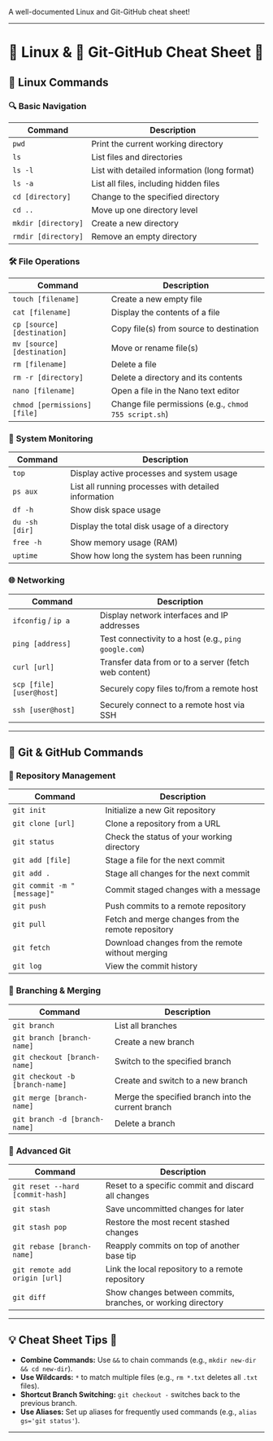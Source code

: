 A well-documented Linux and Git-GitHub cheat sheet!

---

# 🐧 **Linux & 🐙 Git-GitHub Cheat Sheet** 🌟

## 🐧 **Linux Commands**

### 🔍 **Basic Navigation**
| Command               | Description                                                |
|-----------------------|------------------------------------------------------------|
| `pwd`                 | Print the current working directory                        |
| `ls`                  | List files and directories                                 |
| `ls -l`               | List with detailed information (long format)               |
| `ls -a`               | List all files, including hidden files                     |
| `cd [directory]`      | Change to the specified directory                          |
| `cd ..`               | Move up one directory level                                |
| `mkdir [directory]`   | Create a new directory                                     |
| `rmdir [directory]`   | Remove an empty directory                                  |

### 🛠️ **File Operations**
| Command                      | Description                                                |
|------------------------------|------------------------------------------------------------|
| `touch [filename]`           | Create a new empty file                                    |
| `cat [filename]`             | Display the contents of a file                             |
| `cp [source] [destination]`  | Copy file(s) from source to destination                    |
| `mv [source] [destination]`  | Move or rename file(s)                                     |
| `rm [filename]`              | Delete a file                                              |
| `rm -r [directory]`          | Delete a directory and its contents                        |
| `nano [filename]`            | Open a file in the Nano text editor                        |
| `chmod [permissions] [file]` | Change file permissions (e.g., `chmod 755 script.sh`)      |

### 🔧 **System Monitoring**
| Command         | Description                                                    |
|-----------------|----------------------------------------------------------------|
| `top`           | Display active processes and system usage                      |
| `ps aux`        | List all running processes with detailed information           |
| `df -h`         | Show disk space usage                                          |
| `du -sh [dir]`  | Display the total disk usage of a directory                    |
| `free -h`       | Show memory usage (RAM)                                        |
| `uptime`        | Show how long the system has been running                      |

### 🌐 **Networking**
| Command                 | Description                                                        |
|-------------------------|--------------------------------------------------------------------|
| `ifconfig` / `ip a`     | Display network interfaces and IP addresses                        |
| `ping [address]`        | Test connectivity to a host (e.g., `ping google.com`)              |
| `curl [url]`            | Transfer data from or to a server (fetch web content)              |
| `scp [file] [user@host]`| Securely copy files to/from a remote host                          |
| `ssh [user@host]`       | Securely connect to a remote host via SSH                          |

---

## 🐙 **Git & GitHub Commands**

### 📂 **Repository Management**
| Command                        | Description                                                     |
|--------------------------------|-----------------------------------------------------------------|
| `git init`                     | Initialize a new Git repository                                 |
| `git clone [url]`              | Clone a repository from a URL                                   |
| `git status`                   | Check the status of your working directory                      |
| `git add [file]`               | Stage a file for the next commit                                |
| `git add .`                    | Stage all changes for the next commit                           |
| `git commit -m "[message]"`    | Commit staged changes with a message                            |
| `git push`                     | Push commits to a remote repository                             |
| `git pull`                     | Fetch and merge changes from the remote repository              |
| `git fetch`                    | Download changes from the remote without merging                |
| `git log`                      | View the commit history                                         |

### 🌳 **Branching & Merging**
| Command                         | Description                                                    |
|---------------------------------|----------------------------------------------------------------|
| `git branch`                    | List all branches                                              |
| `git branch [branch-name]`      | Create a new branch                                            |
| `git checkout [branch-name]`    | Switch to the specified branch                                 |
| `git checkout -b [branch-name]` | Create and switch to a new branch                              |
| `git merge [branch-name]`       | Merge the specified branch into the current branch             |
| `git branch -d [branch-name]`   | Delete a branch                                                |

### 🌟 **Advanced Git**
| Command                                      | Description                                                     |
|----------------------------------------------|-----------------------------------------------------------------|
| `git reset --hard [commit-hash]`             | Reset to a specific commit and discard all changes              |
| `git stash`                                 | Save uncommitted changes for later                              |
| `git stash pop`                             | Restore the most recent stashed changes                         |
| `git rebase [branch-name]`                  | Reapply commits on top of another base tip                      |
| `git remote add origin [url]`               | Link the local repository to a remote repository                |
| `git diff`                                  | Show changes between commits, branches, or working directory    |

---

## 💡 **Cheat Sheet Tips** 📌

- **Combine Commands:** Use `&&` to chain commands (e.g., `mkdir new-dir && cd new-dir`).
- **Use Wildcards:** `*` to match multiple files (e.g., `rm *.txt` deletes all `.txt` files).
- **Shortcut Branch Switching:** `git checkout -` switches back to the previous branch.
- **Use Aliases:** Set up aliases for frequently used commands (e.g., `alias gs='git status'`).

---

